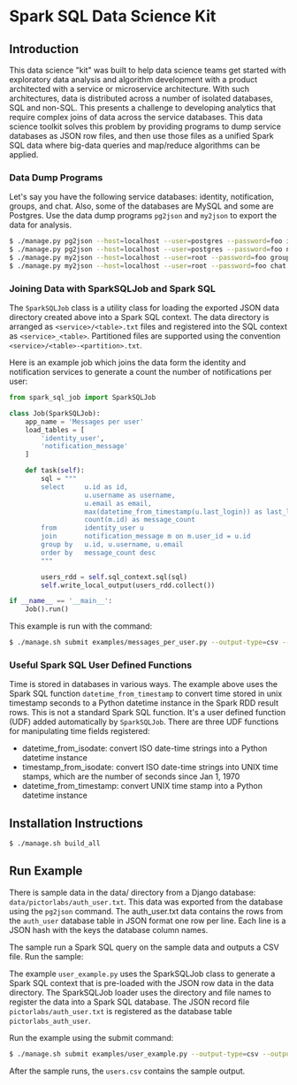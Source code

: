 # Spark SQL Data Science Kit

## Introduction

This data science "kit" was built to help data science teams get started with exploratory
data analysis and algorithm development with a product architected with a service or
microservice architecture.  With such architectures, data is distributed across a number
of isolated databases, SQL and non-SQL.  This presents a challenge to developing analytics
that require complex joins of data across the service databases.  This data science toolkit
solves this problem by providing programs to dump service databases as JSON row files,
and then use those files as a unified Spark SQL data where big-data queries and map/reduce
algorithms can be applied.

### Data Dump Programs

Let's say you have the following service databases: identity, notification, groups,
and chat.  Also, some of the databases are MySQL and some are Postgres.  Use the data
dump programs `pg2json` and `my2json` to export the data for analysis.

```bash
$ ./manage.py pg2json --host=localhost --user=postgres --password=foo identity /disk/data/identity
$ ./manage.py pg2json --host=localhost --user=postgres --password=foo notification /disk/data/notification
$ ./manage.py my2json --host=localhost --user=root --password=foo groups /disk/data/groups
$ ./manage.py my2json --host=localhost --user=root --password=foo chat /disk/data/chat
```

### Joining Data with SparkSQLJob and Spark SQL

The `SparkSQLJob` class is a utility class for loading the exported JSON data directory created
above into a Spark SQL context.  The data directory is arranged as `<service>/<table>.txt` files
and registered into the SQL context as `<service>_<table>`.  Partitioned files are supported using
the convention `<service>/<table>-<partition>.txt`.

Here is an example job which joins the data form the identity and notification services to
generate a count the number of notifications per user:

```python
from spark_sql_job import SparkSQLJob

class Job(SparkSQLJob):
    app_name = 'Messages per user'
    load_tables = [
        'identity_user',
        'notification_message'
    ]

    def task(self):
        sql = """
        select     u.id as id,
                   u.username as username,
                   u.email as email,
                   max(datetime_from_timestamp(u.last_login)) as last_login,
                   count(m.id) as message_count
        from       identity_user u
        join       notification_message m on m.user_id = u.id
        group by   u.id, u.username, u.email
        order by   message_count desc
        """

        users_rdd = self.sql_context.sql(sql)
        self.write_local_output(users_rdd.collect())

if __name__ == '__main__':
    Job().run()
```

This example is run with the command:

```bash
$ ./manage.sh submit examples/messages_per_user.py --output-type=csv --output-path=user_messages.csv /disk/data/
```

### Useful Spark SQL User Defined Functions

Time is stored in databases in various ways.  The example above uses the Spark SQL function
`datetime_from_timestamp` to convert time stored in unix timestamp seconds to a Python
datetime instance in the Spark RDD result rows.  This is not a standard Spark SQL function.
It's a user defined function (UDF) added automatically by `SparkSQLJob`.  There are three UDF
functions for manipulating time fields registered:

* datetime_from_isodate: convert ISO date-time strings into a Python datetime instance
* timestamp_from_isodate: convert ISO date-time strings into UNIX time stamps, which are the number of seconds since Jan 1, 1970
* datetime_from_timestamp: convert UNIX time stamp into a Python datetime instance

## Installation Instructions

```bash
$ ./manage.sh build_all
```

## Run Example

There is sample data in the data/ directory from a Django database: `data/pictorlabs/auth_user.txt`.
This data was exported from the database using the `pg2json` command.  The auth_user.txt data contains
the rows from the `auth_user` database table in JSON format one row per line.  Each line is a JSON
hash with the keys the database column names.

The sample run a Spark SQL query on the sample data and outputs a CSV file.  Run the sample:

The example `user_example.py` uses the SparkSQLJob class to generate a Spark SQL context that
is pre-loaded with the JSON row data in the data directory.  The SparkSQLJob loader uses the directory
and file names to register the data into a Spark SQL database.  The JSON record file
`pictorlabs/auth_user.txt` is registered as the database table `pictorlabs_auth_user`.

Run the example using the submit command:

```bash
$ ./manage.sh submit examples/user_example.py --output-type=csv --output-path=users.csv data/
```

After the sample runs, the `users.csv` contains the sample output.
